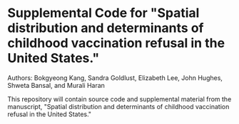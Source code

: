 # Supplemental Code for "Spatial distribution and determinants of childhood vaccination refusal in the United States."
Authors: Bokgyeong Kang, Sandra Goldlust, Elizabeth Lee, John Hughes, Shweta Bansal, and Murali Haran

This repository will contain source code and supplemental material from the manuscript, "Spatial distribution and determinants of childhood vaccination refusal in the United States."
